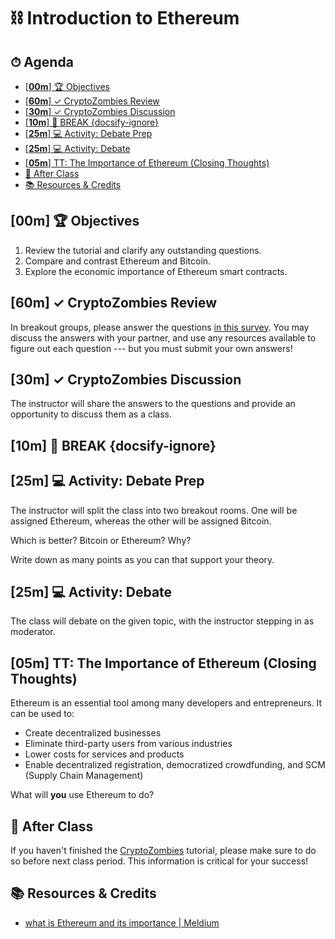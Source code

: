# ⛓ Introduction to Ethereum
<!-- > -->

<!-- omit in toc -->
## ⏱ Agenda

- [[**00m**] 🏆 Objectives](#00m-%f0%9f%8f%86-objectives)
- [[**60m**] ✓ CryptoZombies Review](#60m-%e2%9c%93-cryptozombies-review)
- [[**30m**] ✓ CryptoZombies Discussion](#30m-%e2%9c%93-cryptozombies-discussion)
- [[**10m**] 🌴 BREAK {docsify-ignore}](#10m-%f0%9f%8c%b4-break-docsify-ignore)
- [[**25m**] 💻 Activity: Debate Prep](#25m-%f0%9f%92%bb-activity-debate-prep)
- [[**25m**] 💻 Activity: Debate](#25m-%f0%9f%92%bb-activity-debate)
- [[**05m**] TT: The Importance of Ethereum (Closing Thoughts)](#05m-tt-the-importance-of-ethereum-closing-thoughts)
- [🌃 After Class](#%f0%9f%8c%83-after-class)
- [📚 Resources & Credits](#%f0%9f%93%9a-resources--credits)

<!-- > -->

## [**00m**] 🏆 Objectives

1. Review the tutorial and clarify any outstanding questions.
1. Compare and contrast Ethereum and Bitcoin.
1. Explore the economic importance of Ethereum smart contracts.

<!-- > -->

## [**60m**] ✓ CryptoZombies Review

In breakout groups, please answer the questions [in this survey](https://PollEv.com/surveys/NZ6NSobqP47eQra4QklBW/respond). You may discuss the answers with your partner, and use any resources available to figure out each question --- but you must submit your own answers!

<!-- > -->

## [**30m**] ✓ CryptoZombies Discussion

The instructor will share the answers to the questions and provide an opportunity to discuss them as a class.

<!-- > -->

## [**10m**] 🌴 BREAK {docsify-ignore}

<!-- > -->

## [**25m**] 💻 Activity: Debate Prep

The instructor will split the class into two breakout rooms. One will be assigned Ethereum, whereas the other will be assigned Bitcoin.

Which is better? Bitcoin or Ethereum? Why?

Write down as many points as you can that support your theory.

<!-- > -->

## [**25m**] 💻 Activity: Debate

The class will debate on the given topic, with the instructor stepping in as moderator.

<!-- > -->

## [**05m**] TT: The Importance of Ethereum (Closing Thoughts)

Ethereum is an essential tool among many developers and entrepreneurs. It can be used to:

- Create decentralized businesses
- Eliminate third-party users from various industries
- Lower costs for services and products
- Enable decentralized registration, democratized crowdfunding, and SCM (Supply Chain Management)

What will **you** use Ethereum to do?

<!-- > -->

## 🌃 After Class

If you haven't finished the [CryptoZombies](https://cryptozombies.io) tutorial, please make sure to do so before next class period. This information is critical for your success!

<!-- > -->

## 📚 Resources & Credits

- [what is Ethereum and its importance | Meldium](https://www.meldium.com/what-is-ethereum-and-its-importance/)
